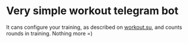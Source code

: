 # Very simple workout telegram bot
It cans configure your training, as described on [workout.su](https://workout.su/), and counts rounds in training.
Nothing more =)
